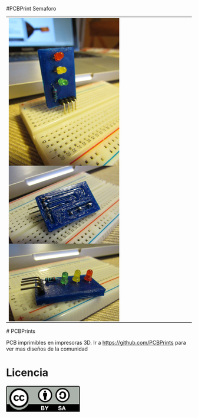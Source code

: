 #PCBPrint Semaforo
<table>
<tr>
<td>
<img src="images/IMG_0512.JPG" width="300" align="center">
<img src="images/PCBprint-2.jpg" width="300" align="center">
<img src="images/PCBprint-3.jpg" width="300" align="center">
</td>
</tr>
</table>
# PCBPrints

PCB imprimibles en impresoras 3D. 
Ir a  https://github.com/PCBPrints para ver mas diseños de la comunidad

# Licencia

<img src="images/by-sa.png" width="200" align = "center">
